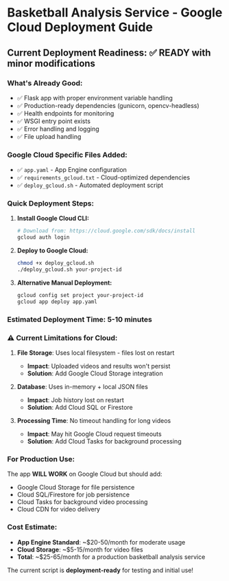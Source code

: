 # Basketball Analysis Service - Google Cloud Deployment Guide

## Current Deployment Readiness: ✅ READY with minor modifications

### What's Already Good:
- ✅ Flask app with proper environment variable handling
- ✅ Production-ready dependencies (gunicorn, opencv-headless)
- ✅ Health endpoints for monitoring
- ✅ WSGI entry point exists
- ✅ Error handling and logging
- ✅ File upload handling

### Google Cloud Specific Files Added:
- ✅ `app.yaml` - App Engine configuration
- ✅ `requirements_gcloud.txt` - Cloud-optimized dependencies  
- ✅ `deploy_gcloud.sh` - Automated deployment script

### Quick Deployment Steps:

1. **Install Google Cloud CLI:**
   ```bash
   # Download from: https://cloud.google.com/sdk/docs/install
   gcloud auth login
   ```

2. **Deploy to Google Cloud:**
   ```bash
   chmod +x deploy_gcloud.sh
   ./deploy_gcloud.sh your-project-id
   ```

3. **Alternative Manual Deployment:**
   ```bash
   gcloud config set project your-project-id
   gcloud app deploy app.yaml
   ```

### Estimated Deployment Time: 5-10 minutes

### ⚠️ Current Limitations for Cloud:

1. **File Storage**: Uses local filesystem - files lost on restart
   - **Impact**: Uploaded videos and results won't persist
   - **Solution**: Add Google Cloud Storage integration

2. **Database**: Uses in-memory + local JSON files
   - **Impact**: Job history lost on restart  
   - **Solution**: Add Cloud SQL or Firestore

3. **Processing Time**: No timeout handling for long videos
   - **Impact**: May hit Google Cloud request timeouts
   - **Solution**: Add Cloud Tasks for background processing

### For Production Use:
The app **WILL WORK** on Google Cloud but should add:
- Google Cloud Storage for file persistence
- Cloud SQL/Firestore for job persistence  
- Cloud Tasks for background video processing
- Cloud CDN for video delivery

### Cost Estimate:
- **App Engine Standard**: ~$20-50/month for moderate usage
- **Cloud Storage**: ~$5-15/month for video files
- **Total**: ~$25-65/month for a production basketball analysis service

The current script is **deployment-ready** for testing and initial use!
